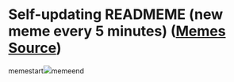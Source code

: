 # Self-updating READMEME (new meme every 5 minutes) ([Memes Source](https://bramses.notion.site/a49c1e962b7646879176ac3b327b6533?v=4d1eda54b170483cb03a40f257231764))

memestart![](https://www.notion.so/image/https%3A%2F%2Fs3-us-west-2.amazonaws.com%2Fsecure.notion-static.com%2Fa05a8d98-77b5-4d86-8f20-dbd145f9278c%2F12E5AB6C-3C66-41F5-98E4-2697DF3290CA.jpeg?table=block&id=ab46f767-1d44-4cb9-8ff1-984d2c325428&cache=v2)memeend
